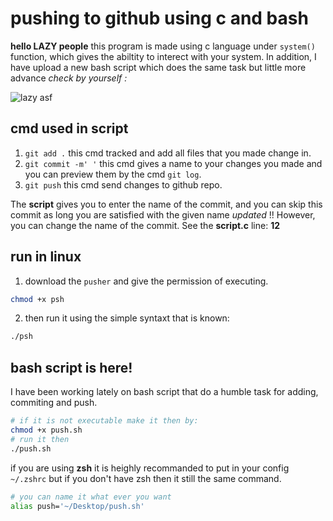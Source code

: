 # **pushing to github using c and bash**

**hello LAZY people**
this program is made using c language under ```system()``` function, which gives the abiltity to interect with your system. In addition, I have upload a new bash script which does the same task but little more advance *check by yourself :*

![lazy asf](https://media.giphy.com/media/v1.Y2lkPTc5MGI3NjExeG05c3lrMmltaGRvd2M1eDh4bGJwejNhcnB2bWV6aGJ6MXVteGE4MCZlcD12MV9pbnRlcm5hbF9naWZfYnlfaWQmY3Q9Zw/Hn1VPQRmzEZUc/giphy.gif)

## cmd used in script

1. ```git add .``` this cmd tracked and add all files that you made change in.
2. ```git commit -m' '``` this cmd gives a name to your changes you made and you can preview them by the cmd ```git log```.
3. ```git push``` this cmd send changes to github repo.

The **script** gives you to enter the name of the commit, and you can skip this commit as long you are satisfied with the given name _updated_ !! However, you can change the name of the commit. See the **script.c** line: **12**

## **run in linux**

1. download the ```pusher``` and give the permission of executing.

```bash
chmod +x psh
```

2. then run it using the simple syntaxt that is known:

```bash
./psh
```
## **bash script is here!**

I have been working lately on bash script that do a humble task for adding, commiting and push.

```bash
# if it is not executable make it then by:
chmod +x push.sh
# run it then
./push.sh
```

if you are using **zsh** it is heighly recommanded to put in your config ``~/.zshrc`` but if you don't have zsh then it still the same command.

```bash
# you can name it what ever you want
alias push='~/Desktop/push.sh'
```
